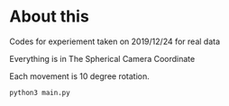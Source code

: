# About this
Codes for experiement taken on 2019/12/24 for real data

Everything is in The Spherical Camera Coordinate

Each movement is 10 degree rotation. 

``` python3 main.py ```